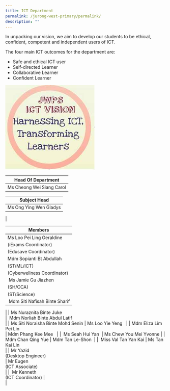 ```yaml
---
title: ICT Department
permalink: /jurong-west-primary/permalink/
description: ""
---
```

In unpacking our vision, we aim to develop our students to be ethical, confident, competent and independent users of ICT.  
  
The four main ICT outcomes for the department are:  

*   Safe and ethical ICT user
*   Self-directed Learner
*   Collaborative Learner
*   Confident Learner

![ICT](/images/ICT%20Vision.jpg)

| Head Of Department |
| --- |
| Ms Cheong Wei Siang Carol |

  

| Subject Head |
| --- |
| Ms Ong Ying Wen Gladys  
 |

  
  

| Members |
| --- |
| Ms Loo Pei Ling Geraldine  
(iExams Coordinator) | Ms Loke Jye Jiun  
(Edusave Coordinator) |
| Mdm Sopianti Bt Abdullah  
(ST/ML/ICT) | Mdm Noorwanie Binte Buang  
(Cyberwellness Coordinator) |
|  Ms Jamie Gu Jiazhen  
(SH/CCA) | Mrs Seng-Liu Hongping  
(ST/Science) |
|  Mdm Siti Nafisah Binte Sharif | Mrs Lalitha Chandrashekaran   
 |
| Ms Nuraznita Binte Juke   
 |  Mdm Norliah Binte Abdul Latif  
 |
| Ms Siti Noraisha Binte Mohd Senin | Ms Loo Yie Yeng   |
| Mdm Eliza Lim Pei Lin    
 | Mdm Phang Kee Mee   |
|  Ms Seah Hui Yan  | Ms Chew You Mei Yvonne |
| Mdm Chan Qing Yue | Mdm Tan Le-Shon  |
|  Miss Val Tan Yan Kai | Ms Tan Kai Lin    
 |
| Mr Yazid  
(Desktop Engineer)   
 | Mr Eugen  
(ICT Associate)  
 |
|  Mr Kenneth  
(ICT Coordinator) |   
 |